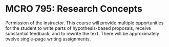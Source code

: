 # MCRO 795: Research Concepts

Permission of the instructor. This course will provide multiple opportunities for the student to write parts of hypothesis-based proposals, receive substantial feedback, and to rewrite the text. There will be approximately twelve single-page writing assignments.